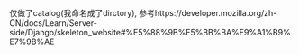 仅做了catalog(我命名成了dirctory),
参考https://developer.mozilla.org/zh-CN/docs/Learn/Server-side/Django/skeleton_website#%E5%88%9B%E5%BB%BA%E9%A1%B9%E7%9B%AE
